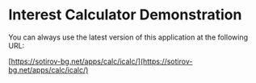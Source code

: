 # Interest Calculator Demonstration

You can always use the latest version of this application at the following
URL:

  [https://sotirov-bg.net/apps/calc/icalc/](https://sotirov-bg.net/apps/calc/icalc/)
